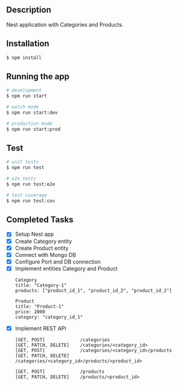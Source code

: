 ## Description
Nest application with Categories and Products.

## Installation

```bash
$ npm install
```

## Running the app

```bash
# development
$ npm run start

# watch mode
$ npm run start:dev

# production mode
$ npm run start:prod
```

## Test

```bash
# unit tests
$ npm run test

# e2e tests
$ npm run test:e2e

# test coverage
$ npm run test:cov
```

## Completed Tasks
- [x] Setup Nest app
- [x] Create Category entity
- [x] Create Product entity
- [x] Connect with Mongo DB
- [x] Configure Port and DB connection
- [x] Implement entities Category and Product
    ```
    Category
    title: "Category-1"
    products: ["product_id_1", "product_id_2", "product_id_2"]
    
    Product
    title: "Product-1"
    price: 2000
    category: "category_id_1"
    ``` 
- [x] Implement REST API
    ```
    [GET, POST]             /categories
    [GET, PATCH, DELETE]    /categories/<category_id>
    [GET, POST]             /categories/<category_id>/products
    [GET, PATCH, DELETE]    /categories/<category_id>/products/<product_id>
    
    [GET, POST]             /products
    [GET, PATCH, DELETE]    /products/<product_id>
    ```
